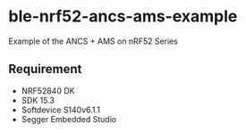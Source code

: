 # ble-nrf52-ancs-ams-example

Example of the ANCS + AMS on nRF52 Series

## Requirement

* NRF52840 DK
* SDK 15.3
* Softdevice S140v6.1.1
* Segger Embedded Studio
